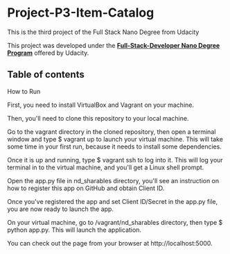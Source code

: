 # Project-P3-Item-Catalog
This is the third project of the Full Stack Nano Degree from Udacity

This project was developed under the [**Full-Stack-Developer Nano Degree Program**](https://www.udacity.com/course/nd004) offered by Udacity.

**Table of contents**
-----------------------------------------------------------
How to Run

First, you need to install VirtualBox and Vagrant on your machine.

Then, you'll need to clone this repository to your local machine.

Go to the vagrant directory in the cloned repository, then open a terminal window and type $ vagrant up to launch your virtual machine. This will take some time in your first run, because it needs to install some dependencies.

Once it is up and running, type $ vagrant ssh to log into it. This will log your terminal in to the virtual machine, and you'll get a Linux shell prompt.

Open the app.py file in nd_sharables directory, you'll see an instruction on how to register this app on GitHub and obtain Client ID.

Once you've registered the app and set Client ID/Secret in the app.py file, you are now ready to launch the app.

On your virtual machine, go to /vagrant/nd_sharables directory, then type $ python app.py. This will launch the application.

You can check out the page from your browser at http://localhost:5000.
